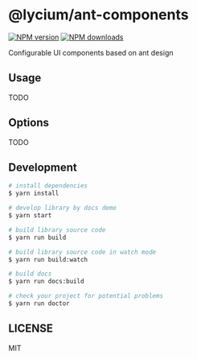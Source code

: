 # @lycium/ant-components

[![NPM version](https://img.shields.io/npm/v/@lycium/ant-components.svg?style=flat)](https://npmjs.org/package/@lycium/ant-components)
[![NPM downloads](http://img.shields.io/npm/dm/@lycium/ant-components.svg?style=flat)](https://npmjs.org/package/@lycium/ant-components)

Configurable UI components based on ant design

## Usage

TODO

## Options

TODO

## Development

```bash
# install dependencies
$ yarn install

# develop library by docs demo
$ yarn start

# build library source code
$ yarn run build

# build library source code in watch mode
$ yarn run build:watch

# build docs
$ yarn run docs:build

# check your project for potential problems
$ yarn run doctor
```

## LICENSE

MIT
